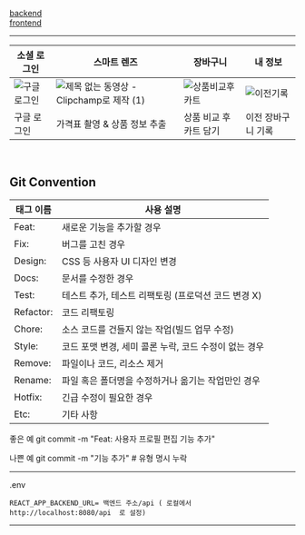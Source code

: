 <a href = "https://github.com/KGUCapstone/backend" > backend </a> <br/>
<a href = "https://github.com/KGUCapstone/frontend" > frontend </a>

***



**소셜 로그인**|**스마트 렌즈**|**장바구니**|**내 정보**
-----|-----|-----|-----
![구글로그인](https://github.com/user-attachments/assets/169abad6-1ab1-422c-85e6-7a121fbd4a1d)|![제목 없는 동영상 - Clipchamp로 제작 (1)](https://github.com/user-attachments/assets/3df5cb39-21e6-482d-a7ed-e6b147ef1e54)|![상품비교후카트](https://github.com/user-attachments/assets/09111401-8679-4cea-b9c7-5e3c87a31aab)|![이전기록](https://github.com/user-attachments/assets/c2246c4e-77a9-4bab-8a5e-2b790cfc8142)
구글 로그인|가격표 촬영 & 상품 정보 추출|상품 비교 후 카트 담기|이전 장바구니 기록

<br>




## Git Convention 

| 태그 이름   |사용 설명|
|---------|---|
| Feat:   |새로운 기능을 추가할 경우|
| Fix:    |버그를 고친 경우|
| Design: |	CSS 등 사용자 UI 디자인 변경|
| Docs:   |문서를 수정한 경우|
| Test:   |테스트 추가, 테스트 리팩토링 (프로덕션 코드 변경 X)|
| Refactor:|	코드 리팩토링|
| Chore:  |소스 코드를 건들지 않는 작업(빌드 업무 수정)|
| Style:  |코드 포맷 변경, 세미 콜론 누락, 코드 수정이 없는 경우|
| Remove: |파일이나 코드, 리소스 제거|
| Rename: |파일 혹은 폴더명을 수정하거나 옮기는 작업만인 경우|
| Hotfix: |긴급 수정이 필요한 경우|
| Etc:    |기타 사항|


좋은 예
git commit -m "Feat: 사용자 프로필 편집 기능 추가"

나쁜 예
git commit -m "기능 추가" # 유형 명시 누락


***
.env 
```
REACT_APP_BACKEND_URL= 백엔드 주소/api ( 로컬에서 http://localhost:8080/api  로 설정) 
```
***
